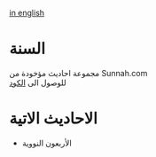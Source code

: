 [in english](./README.md)

# السنة
مجموعة احاديث مؤخودة من Sunnah.com      
للوصول الى [الكود](https://github.com/TheMuslimDB/Sunnah/tree/code)      


# الاحاديث الاتية
- الأربعون النووية